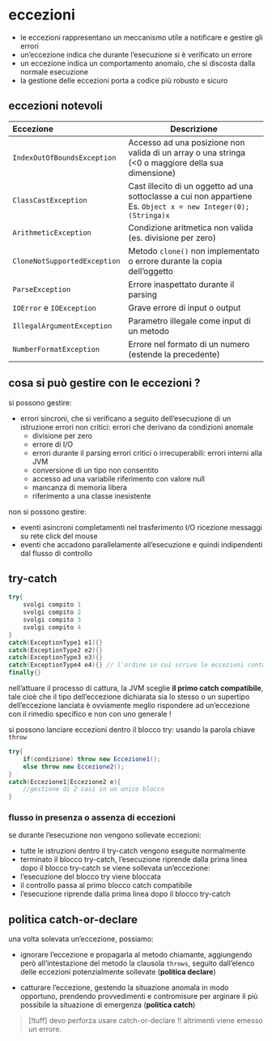 # eccezioni
- le eccezioni rappresentano un meccanismo utile a notificare e gestire gli errori
- un’eccezione indica che durante l’esecuzione si è verificato un errore 
- un eccezione indica un comportamento anomalo, che si discosta dalla normale esecuzione
- la gestione delle eccezioni porta a codice più robusto e sicuro

## eccezioni notevoli

| Eccezione                    | Descrizione                                                                                                        |
| :--------------------------- | ------------------------------------------------------------------------------------------------------------------ |
| `IndexOutOfBoundsException`  | Accesso ad una posizione non valida di un array o una stringa (<0 o maggiore della sua dimensione)                 |
| `ClassCastException`         | Cast illecito di un oggetto ad una sottoclasse a cui non appartiene<br>Es. `Object x = new Integer(0); (Stringa)x` |
| `ArithmeticException`        | Condizione aritmetica non valida (es. divisione per zero)                                                          |
| `CloneNotSupportedException` | Metodo `clone()` non implementato o errore durante la copia dell’oggetto                                           |
| `ParseException`             | Errore inaspettato durante il parsing                                                                              |
| `IOError` e `IOException`    | Grave errore di input o output                                                                                     |
| `IllegalArgumentException`   | Parametro illegale come input di un metodo                                                                         |
| `NumberFormatException`      | Errore nel formato di un numero (estende la precedente)                                                            |

## cosa si può gestire con le eccezioni ?
si possono gestire:
- errori sincroni, che si verificano a seguito dell’esecuzione di un istruzione
	errori non critici: errori che derivano da condizioni anomale
	- divisione per zero
	- errore di I/O
	- errori durante il parsing
	errori critici o irrecuperabili: errori interni alla JVM
	- conversione di un tipo non consentito
	- accesso ad una variabile riferimento con valore null
	- mancanza di memoria libera
	- riferimento a una classe inesistente

non si possono gestire:
- eventi asincroni
	completamenti nel trasferimento I/O
	ricezione messaggi su rete
	click del mouse
- eventi che accadono parallelamente all’esecuzione e quindi indipendenti dal flusso di controllo
## try-catch

```java
try{
	svolgi compito 1
	svolgi compito 2
	svolgi compito 3
	svolgi compito 4
}
catch(ExceptionType1 e1){}
catch(ExceptionType2 e2){}
catch(ExceptionType3 e3){}
catch(ExceptionType4 e4){} // l'ordine in cui scrivo le eccezioni conta !!
finally{}
```
nell’attuare il processo di cattura, la JVM sceglie **il primo catch compatibile**, tale cioè che il tipo dell’eccezione dichiarata sia lo stesso o un supertipo dell’eccezione lanciata
è ovviamente meglio rispondere ad un’eccezione con il rimedio specifico e non con uno generale !

si possono lanciare eccezioni dentro il blocco try: usando la parola chiave `throw`
```java
try{
	if(condizione) throw new Eccezione1();
	else throw new Eccezione2();
}
catch(Eccezione1|Eccezione2 e){
	//gestione di 2 casi in un unico blocco
}
```

### flusso in presenza o assenza di eccezioni
se durante l’esecuzione non vengono sollevate eccezioni:
- tutte le istruzioni dentro il try-catch vengono eseguite normalmente
- terminato il blocco try-catch, l’esecuzione riprende dalla prima linea dopo il blocco try-catch
se viene sollevata un’eccezione:
- l’esecuzione del blocco try viene bloccata
- il controllo passa al primo blocco catch compatibile
- l’esecuzione riprende dalla prima linea dopo il blocco try-catch
## politica catch-or-declare
una volta solevata un’eccezione, possiamo:
- ignorare l’eccezione e propagarla al metodo chiamante, aggiungendo però all’intestazione del metodo la clausola `throws`, seguito dall’elenco delle eccezioni potenzialmente sollevate (**politica declare**)

- catturare l’eccezione, gestendo la situazione anomala in modo opportuno, prendendo provvedimenti e contromisure per arginare il più possibile la situazione di emergenza (**politica catch**)
>[!tuff] devo perforza usare catch-or-declare !! altrimenti viene emesso un errore. 

